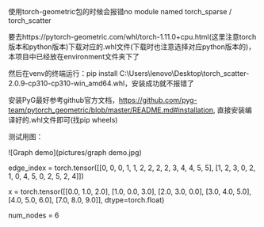使用torch-geometric包的时候会报错no module named torch_sparse / torch_scatter

要去https://pytorch-geometric.com/whl/torch-1.11.0+cpu.html(这里注意torch版本和python版本)下载对应的.whl文件(下载时也注意选择对应python版本的)，本项目中已经放在environment文件夹下了

然后在venv的终端运行：pip install C:\Users\lenovo\Desktop\torch_scatter-2.0.9-cp310-cp310-win_amd64.whl，安装成功就不报错了


安装PyG最好参考github官方文档，https://github.com/pyg-team/pytorch_geometric/blob/master/README.md#installation, 直接安装编译好的.whl文件即可(找pip wheels)

测试用图：

![Graph demo](pictures/graph demo.jpg)

edge_index = torch.tensor([[0, 0, 0, 1, 1, 2, 2, 2, 2, 3, 4, 4, 5, 5], [1, 2, 3, 0, 2, 1, 0, 4, 5, 0, 2, 5, 2, 4]])

x = torch.tensor([[0.0, 1.0, 2.0], [1.0, 0.0, 3.0], [2.0, 3.0, 0.0], [3.0, 4.0, 5.0], [4.0, 5.0, 6.0], [7.0, 8.0, 9.0]], dtype=torch.float)

num_nodes = 6